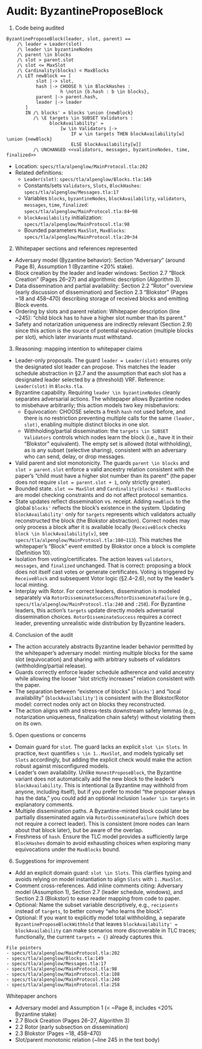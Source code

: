 # Audit: ByzantineProposeBlock

1. Code being audited

```tla
ByzantineProposeBlock(leader, slot, parent) ==
    /\ leader = Leader(slot)
    /\ leader \in byzantineNodes
    /\ parent \in blocks
    /\ slot > parent.slot
    /\ slot <= MaxSlot
    /\ Cardinality(blocks) < MaxBlocks
    /\ LET newBlock == [
           slot |-> slot,
           hash |-> CHOOSE h \in BlockHashes :
                    h \notin {b.hash : b \in blocks},
           parent |-> parent.hash,
           leader |-> leader
       ]
       IN /\ blocks' = blocks \union {newBlock}
          /\ \E targets \in SUBSET Validators :
                blockAvailability' =
                    [w \in Validators |->
                        IF w \in targets THEN blockAvailability[w] \union {newBlock}
                        ELSE blockAvailability[w]]
          /\ UNCHANGED <<validators, messages, byzantineNodes, time, finalized>>
```

- Location: `specs/tla/alpenglow/MainProtocol.tla:202`
- Related definitions:
  - `Leader(slot)`: `specs/tla/alpenglow/Blocks.tla:149`
  - Constants/sets `Validators`, `Slots`, `BlockHashes`: `specs/tla/alpenglow/Messages.tla:17`
  - Variables `blocks`, `byzantineNodes`, `blockAvailability`, `validators`, `messages`, `time`, `finalized`: `specs/tla/alpenglow/MainProtocol.tla:84`–`98`
  - `blockAvailability` initialization: `specs/tla/alpenglow/MainProtocol.tla:98`
  - Bounded parameters `MaxSlot`, `MaxBlocks`: `specs/tla/alpenglow/MainProtocol.tla:20`–`34`

2. Whitepaper sections and references represented

- Adversary model (Byzantine behavior): Section “Adversary” (around Page 8), Assumption 1 (Byzantine <20% stake).
- Block creation by the leader and leader windows: Section 2.7 “Block Creation” (Pages 26–27) and algorithmic description (Algorithm 3).
- Data dissemination and partial availability: Section 2.2 “Rotor” overview (early discussion of dissemination) and Section 2.3 “Blokstor” (Pages ~18 and 458–470) describing storage of received blocks and emitting Block events.
- Ordering by slots and parent relation: Whitepaper description (line ~245): “child block has to have a higher slot number than its parent.”
- Safety and notarization uniqueness are indirectly relevant (Section 2.9) since this action is the source of potential equivocation (multiple blocks per slot), which later invariants must withstand.

3. Reasoning: mapping intention to whitepaper claims

- Leader-only proposals. The guard `leader = Leader(slot)` ensures only the designated slot leader can propose. This matches the leader schedule abstraction in §2.7 and the assumption that each slot has a designated leader selected by a (threshold) VRF. Reference: `Leader(slot)` in `Blocks.tla`.
- Byzantine capability. Requiring `leader \in byzantineNodes` cleanly separates adversarial actions. The whitepaper allows Byzantine nodes to misbehave arbitrarily; this action models two key misbehaviors:
  - Equivocation: CHOOSE selects a fresh `hash` not used before, and there is no restriction preventing multiple calls for the same `(leader, slot)`, enabling multiple distinct blocks in one slot.
  - Withholding/partial dissemination: the `targets \in SUBSET Validators` controls which nodes learn the block (i.e., have it in their “Blokstor” equivalent). The empty set is allowed (total withholding), as is any subset (selective sharing), consistent with an adversary who can send, delay, or drop messages.
- Valid parent and slot monotonicity. The guards `parent \in blocks` and `slot > parent.slot` enforce a valid ancestry relation consistent with the paper’s “child must have a higher slot number than its parent” (the paper does not require `slot = parent.slot + 1`, only strictly greater).
- Bounded state. `slot <= MaxSlot` and `Cardinality(blocks) < MaxBlocks` are model checking constraints and do not affect protocol semantics.
- State updates reflect dissemination vs. receipt. Adding `newBlock` to the global `blocks'` reflects the block’s existence in the system. Updating `blockAvailability'` only for `targets` represents which validators actually reconstructed the block (the Blokstor abstraction). Correct nodes may only process a block after it is available locally (`ReceiveBlock` checks `block \in blockAvailability[v]`, see `specs/tla/alpenglow/MainProtocol.tla:108`–`113`). This matches the whitepaper’s “Block” event emitted by Blokstor once a block is complete (Definition 10).
- Isolation from voting/certificates. The action leaves `validators`, `messages`, and `finalized` unchanged. That is correct: proposing a block does not itself cast votes or generate certificates. Voting is triggered by `ReceiveBlock` and subsequent Votor logic (§2.4–2.6), not by the leader’s local minting.
- Interplay with Rotor. For correct leaders, dissemination is modeled separately via `RotorDisseminateSuccess`/`RotorDisseminateFailure` (e.g., `specs/tla/alpenglow/MainProtocol.tla:240` and `:258`). For Byzantine leaders, this action’s `targets` update directly models adversarial dissemination choices. `RotorDisseminateSuccess` requires a correct leader, preventing unrealistic wide distribution by Byzantine leaders.

4. Conclusion of the audit

- The action accurately abstracts Byzantine leader behavior permitted by the whitepaper’s adversary model: minting multiple blocks for the same slot (equivocation) and sharing with arbitrary subsets of validators (withholding/partial release).
- Guards correctly enforce leader schedule adherence and valid ancestry while allowing the looser “slot strictly increases” relation consistent with the paper.
- The separation between “existence of blocks” (`blocks'`) and “local availability” (`blockAvailability'`) is consistent with the Blokstor/Rotor model: correct nodes only act on blocks they reconstructed.
- The action aligns with and stress-tests downstream safety lemmas (e.g., notarization uniqueness, finalization chain safety) without violating them on its own.

5. Open questions or concerns

- Domain guard for `slot`. The guard lacks an explicit `slot \in Slots`. In practice, `Next` quantifies `s \in 1..MaxSlot`, and models typically set `Slots` accordingly, but adding the explicit check would make the action robust against misconfigured models.
- Leader’s own availability. Unlike `HonestProposeBlock`, the Byzantine variant does not automatically add the new block to the leader’s `blockAvailability`. This is intentional (a Byzantine may withhold from anyone, including itself), but if you prefer to model “the proposer always has the data,” you could add an optional inclusion `leader \in targets` in explanatory comments.
- Multiple dissemination paths. A Byzantine-minted block could later be partially disseminated again via `RotorDisseminateFailure` (which does not require a correct leader). This is consistent (more nodes can learn about that block later), but be aware of the overlap.
- Freshness of `hash`. Ensure the TLC model provides a sufficiently large `BlockHashes` domain to avoid exhausting choices when exploring many equivocations under the `MaxBlocks` bound.

6. Suggestions for improvement

- Add an explicit domain guard: `slot \in Slots`. This clarifies typing and avoids relying on model instantiation to align `Slots` with `1..MaxSlot`.
- Comment cross-references. Add inline comments citing: Adversary model (Assumption 1), Section 2.7 (leader schedule, windows), and Section 2.3 (Blokstor) to ease reader mapping from code to paper.
- Optional: Name the subset variable descriptively, e.g., `recipients` instead of `targets`, to better convey “who learns the block”.
- Optional: If you want to explicitly model total withholding, a separate `ByzantineProposeBlockWithhold` that leaves `blockAvailability' = blockAvailability` can make scenarios more discoverable in TLC traces; functionally, the current `targets = {}` already captures this.

```
File pointers
- specs/tla/alpenglow/MainProtocol.tla:202
- specs/tla/alpenglow/Blocks.tla:149
- specs/tla/alpenglow/Messages.tla:17
- specs/tla/alpenglow/MainProtocol.tla:98
- specs/tla/alpenglow/MainProtocol.tla:108
- specs/tla/alpenglow/MainProtocol.tla:240
- specs/tla/alpenglow/MainProtocol.tla:258
```

Whitepaper anchors
- Adversary model and Assumption 1 (< ~Page 8, includes <20% Byzantine stake)
- 2.7 Block Creation (Pages 26–27, Algorithm 3)
- 2.2 Rotor (early subsection on dissemination)
- 2.3 Blokstor (Pages ~18, 458–470)
- Slot/parent monotonic relation (~line 245 in the text body)

